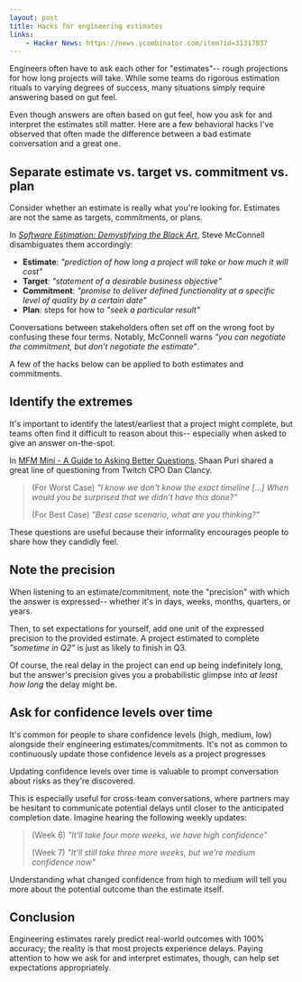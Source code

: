 ```yaml
---
layout: post
title: Hacks for engineering estimates
links:
    - Hacker News: https://news.ycombinator.com/item?id=31317037
---
```


Engineers often have to ask each other for "estimates"-- rough projections for how long projects will take. While some teams do rigorous estimation rituals to varying degrees of success, many situations simply require answering based on gut feel.

Even though answers are often based on gut feel, how you ask for and interpret the estimates still matter. Here are a few behavioral hacks I've observed that often made the difference between a bad estimate conversation and a great one.

## Separate estimate vs. target vs. commitment vs. plan

Consider whether an estimate is really what you're looking for. Estimates are not the same as targets, commitments, or plans.

In [*Software Estimation: Demystifying the Black Art*](https://www.amazon.com/Software-Estimation-Demystifying-Developer-Practices/dp/0735605351), Steve McConnell disambiguates them accordingly:

- **Estimate**: *"prediction of how long a project will take or how much it will cost"*
- **Target**: *"statement of a desirable business objective"*
- **Commitment**: *"promise to deliver defined functionality at a specific level of quality by a certain date"*
- **Plan**: steps for how to *"seek a particular result"*

Conversations between stakeholders often set off on the wrong foot by confusing these four terms. Notably, McConnell warns *"you can negotiate the commitment, but don’t negotiate the estimate"*.

A few of the hacks below can be applied to both estimates and commitments.

## Identify the extremes

It's important to identify the latest/earliest that a project might complete, but teams often find it difficult to reason about this-- especially when asked to give an answer on-the-spot.

In [MFM Mini - A Guide to Asking Better Questions](https://open.spotify.com/episode/4r4wDlLv5l09M6WCS92UzB?si=h8d4ID1RQvG0vke8zQG-SA), Shaan Puri shared a great line of questioning from Twitch CPO Dan Clancy.

> (For Worst Case) *"I know we don't know the exact timeline [...] When would you be surprised that we didn't have this done?"*
>
>(For Best Case) *"Best case scenario, what are you thinking?"*

These questions are useful because their informality encourages people to share how they candidly feel.

## Note the precision

When listening to an estimate/commitment, note the "precision" with which the answer is expressed-- whether it's in days, weeks, months, quarters, or years.

Then, to set expectations for yourself, add one unit of the expressed precision to the provided estimate. A project estimated to complete *"sometime in Q2"* is just as likely to finish in Q3.

Of course, the real delay in the project can end up being indefinitely long, but the answer's precision gives you a probabilistic glimpse into *at least how long* the delay might be.

## Ask for confidence levels over time

It's common for people to share confidence levels (high, medium, low) alongside their engineering estimates/commitments. It's not as common to continuously update those confidence levels as a project progresses

Updating confidence levels over time is valuable to prompt conversation about risks as they're discovered.

This is especially useful for cross-team conversations, where partners may be hesitant to communicate potential delays until closer to the anticipated completion date. Imagine hearing the following weekly updates:

> (Week 6) *"It'll take four more weeks, we have high confidence"*
> 
> (Week 7) *"It'll still take three more weeks, but we're medium confidence now"*

Understanding what changed confidence from high to medium will tell you more about the potential outcome than the estimate itself.

## Conclusion

Engineering estimates rarely predict real-world outcomes with 100% accuracy; the reality is that most projects experience delays. Paying attention to how we ask for and interpret estimates, though, can help set expectations appropriately.
